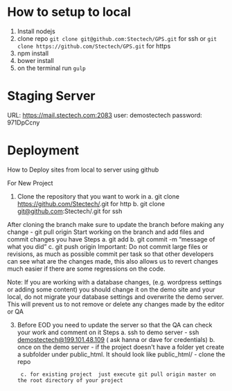 # How to setup to local

1. Install nodejs
2. clone repo `git clone git@github.com:Stectech/GPS.git` for ssh or `git clone https://github.com/Stectech/GPS.git` for https
3. npm install 
4. bower install
5. on the terminal run `gulp`

# Staging Server
URL: https://mail.stectech.com:2083
user: demostectech
password: 971DpCcny

# Deployment
How to Deploy sites from local to server using github

For New Project

1. Clone the repository that you want to work in
	a. git clone https://github.com/Stectech/<project name>.git for http
	b. git clone git@github.com:Stectech/<project name>.git for ssh


After cloning the branch
make sure to update the branch before making any change - git pull origin <branch name> 
Start working on the branch and add files and commit changes you have
	Steps
		a. git add <filename>
		b. git commit -m “message of what you did”
		c. git push origin <branch name you are currently on>
Important:  Do not commit large files or revisions, as much as possible commit per task so that other developers can see what are the changes made, this also allows us to revert changes much easier if there are some regressions on the code.

Note: If you are working with a database changes, (e.g. wordpress settings or adding some content) you should change it on the demo site and your local, do not migrate your database settings and overwrite the demo server. This will prevent us to not remove or delete any changes 
made by the editor or QA

3. Before EOD you need to update the server so that the QA can check your work and comment on it
	Steps
		a. ssh to demo server - ssh demostectech@199.101.48.109 ( ask hanna or dave for credentials)
		b. once on the demo server 
			- if  the project doesn't have a folder yet create a subfolder under public_html. It should look like public_html/<project-name>
			- clone the repo 

		c. for existing project  just execute git pull origin master on the root directory of your project


